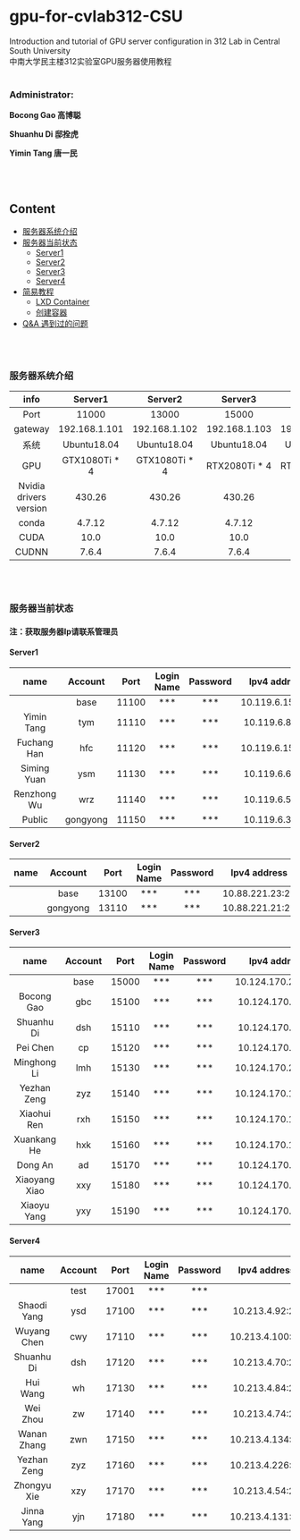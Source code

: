 # gpu-for-cvlab312-CSU
 Introduction and tutorial of GPU server configuration in 312 Lab in Central South University   
 中南大学民主楼312实验室GPU服务器使用教程
<br/>
<br/>

### Administrator:   

**Bocong Gao 高博聪**    

**Shuanhu Di 邸拴虎**    

**Yimin Tang 唐一民**   

<br/>
<br/>

## Content
- [服务器系统介绍](#服务器系统介绍)
- [服务器当前状态](#服务器当前状态)
  - [Server1](#Server1)
  - [Server2](#Server2)
  - [Server3](#Server3)
  - [Server4](#Server4)
- [简易教程](#简易教程)
  - [LXD Container](/lxd.md)
  - [创建容器](/create.md)
- [Q&A 遇到过的问题](/question.md)


<br/>
<br/>

### 服务器系统介绍
 
| info | Server1 | Server2 | Server3 | Server4 | 
| :----: | :----: | :------: | :---: | :------: | 
| Port  | 11000 | 13000 | 15000 | 17000 | 
| gateway | 192.168.1.101 | 192.168.1.102 | 192.168.1.103 | 192.168.1.104 |
| 系统 | Ubuntu18.04 | Ubuntu18.04 | Ubuntu18.04 | Ubuntu18.04 | 
| GPU | GTX1080Ti * 4 | GTX1080Ti * 4 | RTX2080Ti * 4 | RTX2080Ti * 4 |  
| Nvidia drivers version | 430.26 | 430.26 | 430.26 | 430.26 |  
| conda | 4.7.12 | 4.7.12 | 4.7.12 | 4.7.12 | 
| CUDA | 10.0 | 10.0 | 10.0 | 10.0 |  
| CUDNN | 7.6.4 | 7.6.4 | 7.6.4 | 7.6.4 |  

<br/>
<br/>

### 服务器当前状态

#### 注：获取服务器Ip请联系管理员

#### Server1

| name | Account | Port | Login Name | Password | Ipv4 address |  
| :----: | :------: | :---: | :------: | :---: | :--------: |
|   | base | 11100 | *** | *** | 10.119.6.151:22 |
| Yimin Tang | tym | 11110 | *** | *** | 10.119.6.88:22 |
| Fuchang Han | hfc | 11120 | *** | *** | 10.119.6.155:22 |
| Siming Yuan | ysm | 11130 | *** | *** | 10.119.6.62:22 |
| Renzhong Wu | wrz | 11140 | *** | *** | 10.119.6.55:22 |
| Public | gongyong | 11150 | *** | *** | 10.119.6.38:22 |

#### Server2

| name | Account | Port | Login Name | Password | Ipv4 address |  
| :----: | :------: | :---: | :------: | :---: | :--------: |
|   | base | 13100 | *** | *** | 10.88.221.23:22 |
|   | gongyong | 13110 | *** | *** | 10.88.221.21:22 |

#### Server3

| name | Account | Port | Login Name | Password | Ipv4 address |   
| :----: | :------: | :---: | :------: | :---: | :--------: |
|   | base | 15000 | *** | *** | 10.124.170.252:22 |
| Bocong Gao | gbc | 15100 | *** | *** | 10.124.170.74:22 |
| Shuanhu Di | dsh | 15110 | *** | *** | 10.124.170.91:22 |
| Pei Chen | cp | 15120 | *** | *** | 10.124.170.22:22 |
| Minghong Li | lmh | 15130 | *** | *** | 10.124.170.233:22 |
| Yezhan Zeng | zyz | 15140 | *** | *** | 10.124.170.178:22 |
| Xiaohui Ren | rxh | 15150 | *** | *** | 10.124.170.150:22 |
| Xuankang He | hxk | 15160 | *** | *** | 10.124.170.130:22 |
| Dong An | ad | 15170 | *** | *** | 10.124.170.24:22 |
| Xiaoyang Xiao | xxy | 15180 | *** | *** | 10.124.170.25:22 |
| Xiaoyu Yang | yxy | 15190 | *** | *** | 10.124.170.19:22 |

#### Server4

| name | Account | Port | Login Name | Password | Ipv4 address |   
| :----: | :------: | :---: | :------: | :---: | :--------: |
|   | test | 17001 | *** | *** | |
| Shaodi Yang | ysd | 17100 | *** | *** | 10.213.4.92:22 |
| Wuyang Chen | cwy | 17110 | *** | *** | 10.213.4.100:22 |
| Shuanhu Di | dsh | 17120 | *** | *** | 10.213.4.70:22 |
| Hui Wang | wh | 17130 | *** | *** | 10.213.4.84:22 |
| Wei Zhou | zw | 17140 | *** | *** | 10.213.4.74:22 |
| Wanan Zhang | zwn | 17150 | *** | *** | 10.213.4.134:22 |
| Yezhan Zeng | zyz | 17160 | *** | *** | 10.213.4.226:22 |
| Zhongyu Xie | xzy | 17170 | *** | *** | 10.213.4.54:22 |
| Jinna Yang | yjn | 17180 | *** | *** | 10.213.4.131:22 |

<br/>
<br/>






